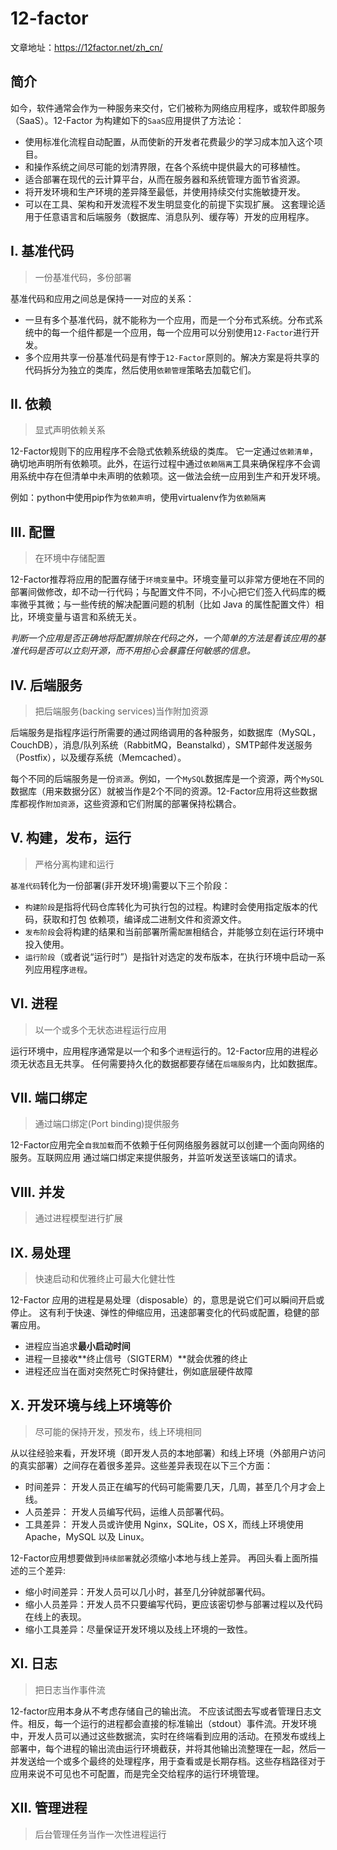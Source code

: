 # 12-factor

文章地址：https://12factor.net/zh_cn/

## 简介
如今，软件通常会作为一种服务来交付，它们被称为网络应用程序，或软件即服务（SaaS）。12-Factor 为构建如下的`SaaS`应用提供了方法论：
* 使用标准化流程自动配置，从而使新的开发者花费最少的学习成本加入这个项目。
* 和操作系统之间尽可能的划清界限，在各个系统中提供最大的可移植性。
* 适合部署在现代的云计算平台，从而在服务器和系统管理方面节省资源。
* 将开发环境和生产环境的差异降至最低，并使用持续交付实施敏捷开发。
* 可以在工具、架构和开发流程不发生明显变化的前提下实现扩展。
这套理论适用于任意语言和后端服务（数据库、消息队列、缓存等）开发的应用程序。

## I. 基准代码
> 一份基准代码，多份部署

基准代码和应用之间总是保持一一对应的关系：
* 一旦有多个基准代码，就不能称为一个应用，而是一个分布式系统。分布式系统中的每一个组件都是一个应用，每一个应用可以分别使用`12-Factor`进行开发。
* 多个应用共享一份基准代码是有悖于`12-Factor`原则的。解决方案是将共享的代码拆分为独立的类库，然后使用`依赖管理`策略去加载它们。

## II. 依赖
> 显式声明依赖关系

12-Factor规则下的应用程序不会隐式依赖系统级的类库。 它一定通过`依赖清单`，确切地声明所有依赖项。此外，在运行过程中通过`依赖隔离`工具来确保程序不会调用系统中存在但清单中未声明的依赖项。这一做法会统一应用到生产和开发环境。			

例如：python中使用pip作为`依赖声明`，使用virtualenv作为`依赖隔离`

## III. 配置
> 在环境中存储配置

12-Factor推荐将应用的配置存储于`环境变量`中。环境变量可以非常方便地在不同的部署间做修改，却不动一行代码；与配置文件不同，不小心把它们签入代码库的概率微乎其微；与一些传统的解决配置问题的机制（比如 Java 的属性配置文件）相比，环境变量与语言和系统无关。			

*判断一个应用是否正确地将配置排除在代码之外，一个简单的方法是看该应用的基准代码是否可以立刻开源，而不用担心会暴露任何敏感的信息。*

## IV. 后端服务
> 把后端服务(backing services)当作附加资源

后端服务是指程序运行所需要的通过网络调用的各种服务，如数据库（MySQL，CouchDB），消息/队列系统（RabbitMQ，Beanstalkd），SMTP邮件发送服务（Postfix），以及缓存系统（Memcached）。		

每个不同的后端服务是一份`资源`。例如，一个`MySQL`数据库是一个资源，两个`MySQL`数据库（用来数据分区）就被当作是2个不同的资源。12-Factor应用将这些数据库都视作`附加资源`，这些资源和它们附属的部署保持松耦合。		

## V. 构建，发布，运行
> 严格分离构建和运行

`基准代码`转化为一份部署(非开发环境)需要以下三个阶段：
* `构建阶段`是指将代码仓库转化为可执行包的过程。构建时会使用指定版本的代码，获取和打包 依赖项，编译成二进制文件和资源文件。
* `发布阶段`会将构建的结果和当前部署所需`配置`相结合，并能够立刻在运行环境中投入使用。
* `运行阶段`（或者说“运行时”）是指针对选定的发布版本，在执行环境中启动一系列应用程序`进程`。

## VI. 进程
> 以一个或多个无状态进程运行应用

运行环境中，应用程序通常是以一个和多个`进程`运行的。12-Factor应用的进程必须无状态且无共享。 任何需要持久化的数据都要存储在`后端服务`内，比如数据库。

## VII. 端口绑定
> 通过端口绑定(Port binding)提供服务

12-Factor应用完全`自我加载`而不依赖于任何网络服务器就可以创建一个面向网络的服务。互联网应用 通过端口绑定来提供服务，并监听发送至该端口的请求。

## VIII. 并发
> 通过进程模型进行扩展

## IX. 易处理
> 快速启动和优雅终止可最大化健壮性

12-Factor 应用的进程是易处理（disposable）的，意思是说它们可以瞬间开启或停止。 这有利于快速、弹性的伸缩应用，迅速部署变化的代码或配置，稳健的部署应用。
* 进程应当追求**最小启动时间**
* 进程一旦接收**终止信号（SIGTERM）**就会优雅的终止 
* 进程还应当在面对突然死亡时保持健壮，例如底层硬件故障

## X. 开发环境与线上环境等价
> 尽可能的保持开发，预发布，线上环境相同

从以往经验来看，开发环境（即开发人员的本地部署）和线上环境（外部用户访问的真实部署）之间存在着很多差异。这些差异表现在以下三个方面：
* 时间差异： 开发人员正在编写的代码可能需要几天，几周，甚至几个月才会上线。
* 人员差异： 开发人员编写代码，运维人员部署代码。
* 工具差异： 开发人员或许使用 Nginx，SQLite，OS X，而线上环境使用 Apache，MySQL 以及 Linux。

12-Factor应用想要做到`持续部署`就必须缩小本地与线上差异。 再回头看上面所描述的三个差异:
* 缩小时间差异：开发人员可以几小时，甚至几分钟就部署代码。
* 缩小人员差异：开发人员不只要编写代码，更应该密切参与部署过程以及代码在线上的表现。
* 缩小工具差异：尽量保证开发环境以及线上环境的一致性。

## XI. 日志
> 把日志当作事件流

12-factor应用本身从不考虑存储自己的输出流。 不应该试图去写或者管理日志文件。相反，每一个运行的进程都会直接的标准输出（stdout）事件流。开发环境中，开发人员可以通过这些数据流，实时在终端看到应用的活动。在预发布或线上部署中，每个进程的输出流由运行环境截获，并将其他输出流整理在一起，然后一并发送给一个或多个最终的处理程序，用于查看或是长期存档。这些存档路径对于应用来说不可见也不可配置，而是完全交给程序的运行环境管理。			


## XII. 管理进程
> 后台管理任务当作一次性进程运行
